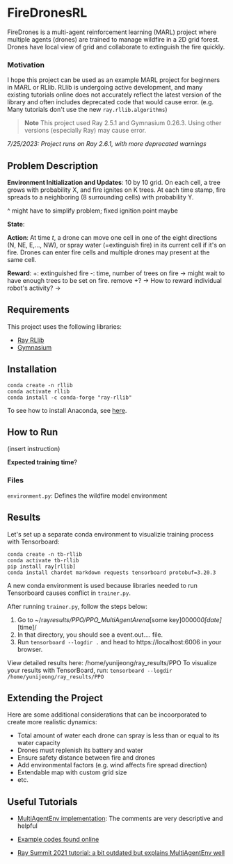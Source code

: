 # FireDronesRL

FireDrones is a multi-agent reinforcement learning (MARL) project where multiple agents (drones) are trained to manage wildfire in a 2D grid forest. Drones have local view of grid and collaborate to extinguish the fire quickly.

### Motivation

I hope this project can be used as an example MARL project for beginners in MARL or RLlib. RLlib is undergoing active development, and many existing tutorials online does not accurately reflect the latest version of the library and often includes deprecated code that would cause error. (e.g. Many tutorials don't use the new `ray.rllib.algorithms`)

> **Note**
> This project used Ray 2.5.1 and Gymnasium 0.26.3. Using other versions (especially Ray) may cause error.

_7/25/2023: Project runs on Ray 2.6.1, with more deprecated warnings_

## Problem Description

**Environment Initialization and Updates**: 10 by 10 grid. On each cell, a tree grows with probability X, and fire ignites on K trees. At each time stamp, fire spreads to a neighboring (8 surrounding cells) with probability Y.

^ might have to simplify problem; fixed ignition point maybe

**State**:

**Action**: At time $t$, a drone can move one cell in one of the eight directions (N, NE, E,..., NW), or spray water (=extinguish fire) in its current cell if it's on fire. Drones can enter fire cells and multiple drones may present at the same cell.

**Reward**:
+: extinguished fire
-: time, number of trees on fire
-> might wait to have enough trees to be set on fire. remove +?
-> How to reward individual robot's activity?
->

## Requirements

This project uses the following libraries:

-   [Ray RLlib](https://docs.ray.io/en/latest/rllib/index.html)
-   [Gymnasium](https://gymnasium.farama.org/)

## Installation

```
conda create -n rllib
conda activate rllib
conda install -c conda-forge "ray-rllib"
```

To see how to install Anaconda, see [here](https://docs.anaconda.com/free/anaconda/install/).

## How to Run

(insert instruction)

**Expected training time**?

### Files

`environment.py`: Defines the wildfire model environment

## Results

Let's set up a separate conda environment to visualizie training process with Tensorboard:

```
conda create -n tb-rllib
conda activate tb-rllib
pip install ray[rllib]
conda install chardet markdown requests tensorboard protobuf=3.20.3
```

A new conda environment is used because libraries needed to run Tensorboard causes conflict in `trainer.py`.

After running `trainer.py`, follow the steps below:

1. Go to ~/ray*results/PPO/PPO_MultiAgentArena*[some key]00000*0[date]*[time]/
2. In that directory, you should see a event.out.... file.
3. Run `tensorboard --logdir .` and head to https://localhost:6006 in your browser.

View detailed results here: /home/yunijeong/ray_results/PPO
To visualize your results with TensorBoard, run: `tensorboard --logdir /home/yunijeong/ray_results/PPO`

## Extending the Project

Here are some additional considerations that can be incoorporated to create more realistic dynamics:

-   Total amount of water each drone can spray is less than or equal to its water capacity
-   Drones must replenish its battery and water
-   Ensure safety distance between fire and drones
-   Add environmental factors (e.g. wind affects fire spread direction)
-   Extendable map with custom grid size
-   etc.

## Useful Tutorials

-   [MultiAgentEnv implementation](https://docs.ray.io/en/latest/_modules/ray/rllib/env/multi_agent_env.html#main-content): The comments are very descriptive and helpful

-   [Example codes found online](./examples/)

-   [Ray Summit 2021 tutorial: a bit outdated but explains MultiAgentEnv well](https://github.com/sven1977/rllib_tutorials/blob/main/ray_summit_2021/tutorial_notebook.ipynb)
